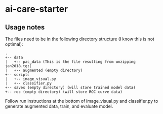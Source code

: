 # ai-care-starter

## Usage notes
The files need to be in the following directory structure (I know this is not optimal):

```
.
+-- data
|   +-- pac_data (This is the file resulting from unzipping jan2018.tgz)
|   +-- augmented (empty directory)
+-- scripts
|   +-- image_visual.py
|   +-- classifier.py
+-- saves (empty directory) (will store trained model data)
+-- roc (empty directory) (will store ROC curve data)
```

Follow run instructions at the bottom of image_visual.py and classifier.py to generate augmented data, train, and evaluate model.

